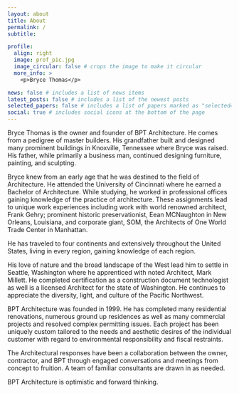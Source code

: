 ```yaml
---
layout: about
title: About
permalink: /
subtitle:

profile:
  align: right
  image: prof_pic.jpg
  image_circular: false # crops the image to make it circular
  more_info: >
    <p>Bryce Thomas</p>

news: false # includes a list of news items
latest_posts: false # includes a list of the newest posts
selected_papers: false # includes a list of papers marked as "selected={true}"
social: true # includes social icons at the bottom of the page
---
```


Bryce Thomas is the owner and founder of BPT Architecture. He comes from a pedigree of master builders. His grandfather built and designed many prominent buildings in Knoxville, Tennessee where Bryce was raised. His father, while primarily a
business man, continued designing furniture, painting, and sculpting.

Bryce knew from an early age that he was destined to the field of Architecture. He attended the University of Cincinnati where he earned a Bachelor of Architecture. While studying, he worked in professional offices gaining knowledge of the practice of architecture. These assignments lead to unique work experiences including work with world renowned architect, Frank Gehry; prominent historic preservationist, Eean MCNaughton in New Orleans, Louisiana, and corporate giant, SOM, the Architects of One World Trade Center in Manhattan.

He has traveled to four continents and extensively throughout the United States, living in every region, gaining knowledge of each region.

His love of nature and the broad landscape of the West lead him to settle in Seattle, Washington where he apprenticed with noted Architect, Mark Millett. He completed certification as a construction document technologist as well is a licensed Architect for the state of Washington. He continues to appreciate the diversity, light, and culture of the Pacific Northwest.

BPT Architecture was founded in 1999. He has completed many residential renovations, numerous ground up residences as well as many commercial projects and resolved complex permitting issues. Each project has been uniquely custom tailored to the needs and aesthetic desires of the individual customer with regard to environmental responsibility and fiscal restraints.

The Architectural responses have been a collaboration between the owner, contractor, and BPT through engaged conversations and meetings from concept to fruition. A team of familiar consultants are drawn in as needed.

BPT Architecture is optimistic and forward thinking.
